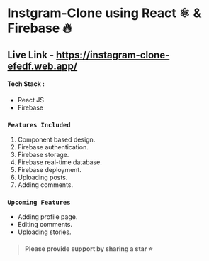 # Instgram-Clone using React ⚛️ & Firebase 🔥

## Live Link - https://instagram-clone-efedf.web.app/

#### Tech Stack :
- React JS
- Firebase

### `Features Included`

1. Component based design.
2. Firebase authentication.
3. Firebase storage.
4. Firebase real-time database.
5. Firebase deployment.
6. Uploading posts.
7. Adding comments.

### `Upcoming Features`
- Adding profile page.
- Editing comments.
- Uploading stories.

 > #### Please provide support by sharing a star ⭐
